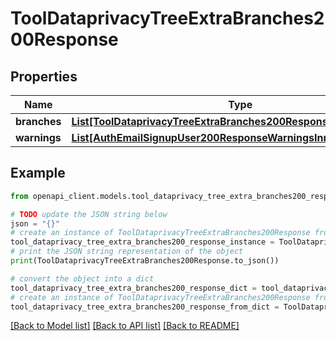 # ToolDataprivacyTreeExtraBranches200Response


## Properties

Name | Type | Description | Notes
------------ | ------------- | ------------- | -------------
**branches** | [**List[ToolDataprivacyTreeExtraBranches200ResponseBranchesInner]**](ToolDataprivacyTreeExtraBranches200ResponseBranchesInner.md) |  | 
**warnings** | [**List[AuthEmailSignupUser200ResponseWarningsInner]**](AuthEmailSignupUser200ResponseWarningsInner.md) |  | [optional] 

## Example

```python
from openapi_client.models.tool_dataprivacy_tree_extra_branches200_response import ToolDataprivacyTreeExtraBranches200Response

# TODO update the JSON string below
json = "{}"
# create an instance of ToolDataprivacyTreeExtraBranches200Response from a JSON string
tool_dataprivacy_tree_extra_branches200_response_instance = ToolDataprivacyTreeExtraBranches200Response.from_json(json)
# print the JSON string representation of the object
print(ToolDataprivacyTreeExtraBranches200Response.to_json())

# convert the object into a dict
tool_dataprivacy_tree_extra_branches200_response_dict = tool_dataprivacy_tree_extra_branches200_response_instance.to_dict()
# create an instance of ToolDataprivacyTreeExtraBranches200Response from a dict
tool_dataprivacy_tree_extra_branches200_response_from_dict = ToolDataprivacyTreeExtraBranches200Response.from_dict(tool_dataprivacy_tree_extra_branches200_response_dict)
```
[[Back to Model list]](../README.md#documentation-for-models) [[Back to API list]](../README.md#documentation-for-api-endpoints) [[Back to README]](../README.md)


